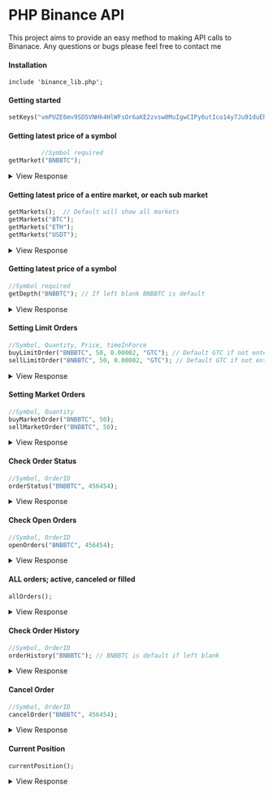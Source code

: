 # PHP Binance API
This project aims to provide an easy method to making API calls to Binanace. Any questions or bugs please feel free to contact me

#### Installation
```
include 'binance_lib.php';
```

#### Getting started
```php
setKeys("vmPUZE6mv9SD5VNHk4HlWFsOr6aKE2zvsw0MuIgwCIPy6utIco14y7Ju91duEh8A", "NhqPtmdSJYdKjVHjA7PZj4Mge3R5YNiP1e3UZjInClVN65XAbvqqM6A7H5fATj0j");
```
#### Getting latest price of a symbol
```php
         //Symbol required         
getMarket("BNBBTC");
```
<details>
 <summary>View Response</summary>

```
Price of BNBBTC: 0.00025287
```
</details>

#### Getting latest price of a entire market, or each sub market
```php
getMarkets();  // Default will show all markets 
getMarkets("BTC");
getMarkets("ETH");
getMarkets("USDT");
```
<details>
 <summary>View Response</summary>

```
BTC MARKETS
ETHBTC - 0.05940000
LTCBTC - 0.01134800
BNBBTC - 0.00025287
NEOBTC - 0.00498600
BCCBTC - 0.05554900
GASBTC - 0.00370000
HCCBTC - 0.00000180
HSRBTC - 0.00289000
ELCBTC - 0.00000053
MCOBTC - 0.00134600
WTCBTC - 0.00108400
LLTBTC - 0.00001669
LRCBTC - 0.00001100
QTUMBTC - 0.00191300
YOYOBTC - 0.00000481
OMGBTC - 0.00137200
ZRXBTC - 0.00003410
STRATBTC - 0.00052700
SNGLSBTC - 0.00002691
BQXBTC - 0.00010600
KNCBTC - 0.00019401
FUNBTC - 0.00000535
SNMBTC - 0.00001731
IOTABTC - 0.00007957
LINKBTC - 0.00007774
XVGBTC - 0.00000092
CTRBTC - 0.00015228
SALTBTC - 0.00051600
MDABTC - 0.00027280
MTLBTC - 0.00130000
SUBBTC - 0.00001829
EOSBTC - 0.00010102
SNTBTC - 0.00000498
ETCBTC - 0.00211300
MTHBTC - 0.00001501
ENGBTC - 0.00010582
DNTBTC - 0.00000823
ZECBTC - 0.00000000
ETH MARKETS
QTUMETH - 0.03200100
EOSETH - 0.00170800
SNTETH - 0.00008380
BNTETH - 0.00693500
BNBETH - 0.00425002
BTMETH - 0.00018900
OAXETH - 0.00136600
DNTETH - 0.00013895
MCOETH - 0.02268100
ICNETH - 0.00408300
WTCETH - 0.01825000
LRCETH - 0.00016311
OMGETH - 0.02280100
ZRXETH - 0.00057810
STRATETH - 0.00854300
SNGLSETH - 0.00044025
BQXETH - 0.00177000
KNCETH - 0.00328010
FUNETH - 0.00009293
SNMETH - 0.00028500
NEOETH - 0.08591000
IOTAETH - 0.00132103
LINKETH - 0.00129075
XVGETH - 0.00001521
CTRETH - 0.00259290
SALTETH - 0.00860000
MDAETH - 0.00459000
MTLETH - 0.02700000
SUBETH - 0.00030387
ETCETH - 0.03441900
MTHETH - 0.00025301
ENGETH - 0.00177500
ZECETH - 0.00000000
USDT MARKETS
BTCUSDT 5642.52000000
ETHUSDT 337.01000000
```
</details>

#### Getting latest price of a symbol
```php
//Symbol required
getDepth("BNBBTC"); // If left blank BNBBTC is default
```
<details>
 <summary>View Response</summary>

```
Will draw a depth chart
```
</details>

#### Setting Limit Orders
```php
//Symbol, Quantity, Price, timeInForce
buyLimitOrder("BNBBTC", 50, 0.00002, "GTC"); // Default GTC if not entered, or can change it IOC 
sellLimitOrder("BNBBTC", 50, 0.00002, "GTC"); // Default GTC if not entered, or can change it IOC 
```
<details>
 <summary>View Response</summary>

```
returned json
```
</details>

#### Setting Market Orders
```php
//Symbol, Quantity
buyMarketOrder("BNBBTC", 50);
sellMarketOrder("BNBBTC", 50);
```
<details>
 <summary>View Response</summary>

```
returned json
```
</details>

#### Check Order Status
```php
//Symbol, OrderID
orderStatus("BNBBTC", 456454);
```
<details>
 <summary>View Response</summary>

```
{
		  "symbol": "LTCBTC",
		  "orderId": 1,
		  "clientOrderId": "myOrder1",
		  "price": "0.1",
		  "origQty": "1.0",
		  "executedQty": "0.0",
		  "status": "NEW",
		  "timeInForce": "GTC",
		  "type": "LIMIT",
		  "side": "BUY",
		  "stopPrice": "0.0",
		  "icebergQty": "0.0",
		  "time": 1499827319559
		}
```
</details>

#### Check Open Orders
```php
//Symbol, OrderID
openOrders("BNBBTC", 456454);
```
<details>
 <summary>View Response</summary>

```
[
		  {
		    "symbol": "LTCBTC",
		    "orderId": 1,
		    "clientOrderId": "myOrder1",
		    "price": "0.1",
		    "origQty": "1.0",
		    "executedQty": "0.0",
		    "status": "NEW",
		    "timeInForce": "GTC",
		    "type": "LIMIT",
		    "side": "BUY",
		    "stopPrice": "0.0",
		    "icebergQty": "0.0",
		    "time": 1499827319559
		  }
		]
```
</details>

#### ALL orders; active, canceled or filled
```php
allOrders();
```
<details>
 <summary>View Response</summary>

```
[
		  {
		    "symbol": "LTCBTC",
		    "orderId": 1,
		    "clientOrderId": "myOrder1",
		    "price": "0.1",
		    "origQty": "1.0",
		    "executedQty": "0.0",
		    "status": "NEW",
		    "timeInForce": "GTC",
		    "type": "LIMIT",
		    "side": "BUY",
		    "stopPrice": "0.0",
		    "icebergQty": "0.0",
		    "time": 1499827319559
		  }
		]
```
</details>


#### Check Order History
```php
//Symbol, OrderID
orderHistory("BNBBTC"); // BNBBTC is default if left blank
```
<details>
 <summary>View Response</summary>

```
returned json
```
</details>

#### Cancel Order 
```php
//Symbol, OrderID
cancelOrder("BNBBTC", 456454);
```
<details>
 <summary>View Response</summary>

```
{
		  "symbol": "LTCBTC",
		  "origClientOrderId": "myOrder1",
		  "orderId": 1,
		  "clientOrderId": "cancelMyOrder1"
		}
```
</details>

#### Current Position 
```php
currentPosition();
```
<details>
 <summary>View Response</summary>

```
returned json
```
</details>
